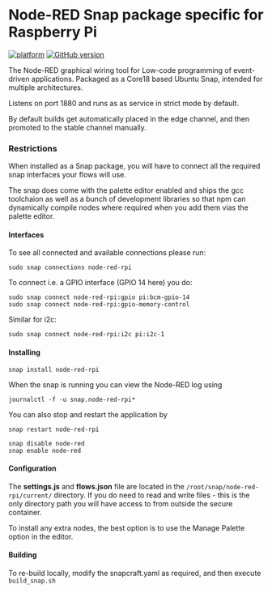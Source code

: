 # Node-RED Snap package specific for Raspberry Pi

[![platform](https://img.shields.io/badge/platform-Node--RED-red)](https://nodered.org)
[![GitHub version](https://badge.fury.io/gh/node-red%2Fnode-red.svg)](https://badge.fury.io/gh/node-red%2Fnode-red)

The Node-RED graphical wiring tool for Low-code programming of event-driven applications.
Packaged as a Core18 based Ubuntu Snap, intended for multiple architectures.

Listens on port 1880 and runs as as service in strict mode by default.

By default builds get automatically placed in the edge channel, and then promoted to the stable channel manually.

### Restrictions

When installed as a Snap package, you will have to connect all the required snap interfaces
your flows will use.

The snap does come with the palette editor enabled and ships the gcc toolchaion as well as a
bunch of development libraries so that npm can dynamically compile nodes where required when
you add them vias the palette editor.

#### Interfaces

To see all connected and available connections please run:

    sudo snap connections node-red-rpi

To connect i.e. a GPIO interface (GPIO 14 here) you do:

    sudo snap connect node-red-rpi:gpio pi:bcm-gpio-14
    sudo snap connect node-red-rpi:gpio-memory-control

Similar for i2c:

    sudo snap connect node-red-rpi:i2c pi:i2c-1

#### Installing

    snap install node-red-rpi

When the snap is running you can view the Node-RED log using

    journalctl -f -u snap.node-red-rpi*

You can also stop and restart the application by

    snap restart node-red-rpi

    snap disable node-red
    snap enable node-red


#### Configuration

The **settings.js** and **flows.json** file are located in the `/root/snap/node-red-rpi/current/` directory.
If you do need to read and write files - this is the only directory path you will have access to from outside
the secure container.

To install any extra nodes, the best option is to use the Manage Palette option in the editor.

#### Building

To re-build locally, modify the snapcraft.yaml as required, and then execute `build_snap.sh`
